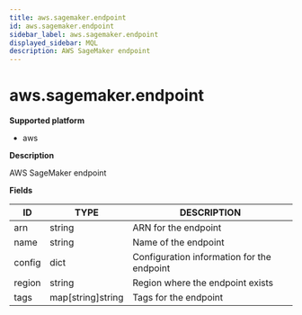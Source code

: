 ```yaml
---
title: aws.sagemaker.endpoint
id: aws.sagemaker.endpoint
sidebar_label: aws.sagemaker.endpoint
displayed_sidebar: MQL
description: AWS SageMaker endpoint
---
```


# aws.sagemaker.endpoint

**Supported platform**

- aws

**Description**

AWS SageMaker endpoint

**Fields**

| ID     | TYPE              | DESCRIPTION                                |
| ------ | ----------------- | ------------------------------------------ |
| arn    | string            | ARN for the endpoint                       |
| name   | string            | Name of the endpoint                       |
| config | dict              | Configuration information for the endpoint |
| region | string            | Region where the endpoint exists           |
| tags   | map[string]string | Tags for the endpoint                      |
